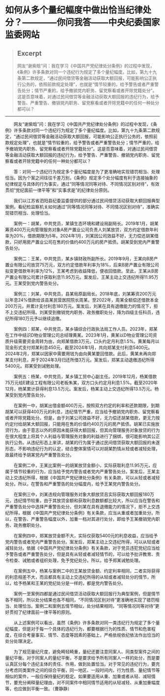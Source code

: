 
# 如何从多个量纪幅度中做出恰当纪律处分？————你问我答——中央纪委国家监委网站

> ## Excerpt
> 网友“谢紫晗”问：我在学习《中国共产党纪律处分条例》的过程中发现，《条例》许多条款对同一个违纪行为规定了多个量纪幅度。比如，第九十九条第二款规定，“通过民间借贷等金融活动获取大额回报，可能影响公正执行公务的，依照前款规定处理”，也就是“情节较重的，给予警告或者严重警告处分；情节严重的，给予撤销党内职务、留党察看或者开除党籍处分”。这是否意味着，对通过民间借贷等金融活动获取大额回报的违纪行为，给予警告、严重警告、撤销党内职务、留党察看或者开除党籍中的任何一种处分都可以？

---
　　网友“谢紫晗”问：我在学习《中国共产党纪律处分条例》的过程中发现，《条例》许多条款对同一个违纪行为规定了多个量纪幅度。比如，第九十九条第二款规定，“通过民间借贷等金融活动获取大额回报，可能影响公正执行公务的，依照前款规定处理”，也就是“情节较重的，给予警告或者严重警告处分；情节严重的，给予撤销党内职务、留党察看或者开除党籍处分”。这是否意味着，对通过民间借贷等金融活动获取大额回报的违纪行为，给予警告、严重警告、撤销党内职务、留党察看或者开除党籍中的任何一种处分都可以？

　　答：对同一个违纪行为规定多个量纪幅度是为了更准确地实现错罚相当、处理恰当。因为个案之间往往千差万别，《条例》规定多个处分幅度有利于连接抽象的纪律规定与具体的行为事实，通过“同等情况同等对待、不同情况区别对待”，有效贯彻“党纪面前一律平等”和“实事求是”的纪律处分原则。

　　我们以江苏省泗阳县纪委监委提供的部分通过民间借贷活动获取大额回报典型案例，看纪检监察机关如何通过“同等情况同等对待、不同情况区别对待”，准确实现错罚相当、处理恰当。

　　案例一：胡某，中共党员，某镇生态环境和建设局副局长。2019年1月，胡某筹资400万元向管理服务对象A房产置业公司负责人刘某放贷，双方约定借款年利率为20%，借款期限为5年。2024年1月，刘某因公司效益不好，无力偿还胡某借款，只好用房产置业公司在售的价值约400万元的房产抵债。胡某受到党内严重警告处分。

　　案例二：王某，中共党员，某乡镇财政所副所长。2019年9月，王某向B房产置业有限公司放贷75万元，双方约定借款年利率为18%，后来B房产置业有限公司拟变更借款年利率为12%，王某考虑到收益降低，便收回借款。至此，王某从B房产置业有限公司累计获取利息11.95万元。案发后，王某主动上交违纪所得11.95万元。王某受到党内警告处分。

　　案例三：刘某，中共党员，县某局原副局长。2018年底，刘某筹资200万元以年息24%借款给该县某民营医院院长周某。至2022年，周某全额偿还借款本金200万元，并累计支付利息180万元。案发后，刘某在具有退缴能力的情况下，拒不上交违纪所得。刘某受到撤销党内职务、政务撤职处分，降为四级主任科员，违纪所得180万元予以继续追缴。

　　案例四：郑某，中共党员，某乡镇综合行政执法局工作人员。2023年，郑某在工作中结识D物业管理公司总经理黄某。2023年1月，黄某以D物业管理公司资质升级需要资金周转为由，向郑某借款3万元，口头约定月利息1.5%。黄某每月以现金形式支付郑某利息450元，截至2024年1月，共向郑某支付利息5400元。2024年2月，郑某以因家中需要用钱为由向黄某要回借款。此后，黄某未再向郑某支付利息，并于2024年3月归还所借3万元。案发后，郑某主动退缴违纪所得5400元。郑某受到诫勉处理。

　　案例五：杨某，中共党员，某乡镇工贸中心副主任。2019年12月，杨某借款75万元给E建设工程有限公司老板朱某，双方口头约定月利息1.5%。截至2020年12月，杨某累计获得利息13.5万元。案发后，杨某主动上交违纪所得13.5万元。杨某受到党内警告处分。

　　在案例一中，胡某出借金额400万元，按照双方约定的利率和还款期限，到期胡某可以获得400万元的利息，违纪情节严重，应当给予撤销党内职务、留党察看或者开除党籍处分。但是，由于刘某公司效益不好，无力偿还胡某借款，更无力按约定付给胡某大额回报，只能用在售的价值约400万元的房产抵债。胡某已实施放贷行为，由于意志以外的原因未能获得大额回报，但其向管理服务对象放贷的行为在很大程度上将其个人利益与管理服务对象的利益进行了捆绑，很可能影响其公正执行公务。从违纪形态上来讲，胡某的行为属于通过民间借贷获取大额回报的未遂形态，不影响违纪行为的认定，结合整体案情可以对胡某酌情从轻或者减轻处理，故最终给予胡某党内严重警告处分。

　　在案例二中，王某比案例一的胡某放贷金额小，实际获取利息11.95万元，应属于情节较重的行为，应当给予党内警告或者党内严重警告处分。案发后，王某主动上交违纪所得，根据《中国共产党纪律处分条例》有关条款，可以从轻或者减轻处分。所以，在警告和严重警告的处分幅度内，给予王某党内警告处分。

　　在案例三中，刘某违规向管理服务对象大额放贷且实际获取大额回报180万元，违纪情节较重，由于其放贷金额和获取利息数额都比较大，所以应当在警告和严重警告处分中选择严重警告处分。但刘某在具有退缴能力的情况下，拒不上交违纪所得，根据《中国共产党纪律处分条例》有关条款，应当从重或者加重处分。所以，在警告、严重警告幅度以外，加重一档对其进行处分，即给予王某撤销党内职务、政务撤职处分。

　　在案例四中，郑某放贷金额不大，实际仅获取5400元的利息收益，应当给予党内警告或者党内严重警告处分。案发后，郑某主动上交违纪所得，可以从轻或者减轻处分。依据《中国共产党纪律处分条例》有关条款，对于党员违犯党纪应当给予警告或者严重警告处分，但是具有从轻或者减轻情节的，可以给予批评教育、责令检查、诫勉或者组织处理，免予党纪处分。所以，给予郑某诫勉处理。

　　在案例五中，杨某与案例二中的王某放贷金额、约定利率相同，二者实际获得的利息相差不大，而且都具有主动上交违纪所得的从轻或者减轻处分的情节，所以，给予杨某和王某的党纪处分是一样的，都是党内警告处分。

　　案例一至案例四都是通过民间借贷活动获取大额回报行为典型案例，但是情节各不相同，所以处分结果也各不相同，“不同情况区别对待”更准确地实现了错罚相当、处理恰当。案例二和案例五情节相似，处分结果相同，“同等情况同等对待”更好贯彻了纪律面前一律平等的原则。

　　从上述案例可以看出，虽然《条例》许多条款对同一类违纪行为规定了多个量纪幅度，但是对于每一个具体的违纪行为，都要根据行为的性质、情节和危害程度，在综合考量事实、情节、态度等因素的基础上，严格依规依纪依法作出恰当的处分处理决定。

　　为了规范量纪尺度，避免畸轻畸重，量纪还要注意同案人、同类型案件之间的量纪平衡。对于同案人的量纪平衡，不是要求给予所有同案人一样的处分，而是要认真区分每个违纪主体的责任、作用，做到处置恰当。对于常见的违纪行为，要充分考虑同类案件之间的综合平衡，同一地区、一段时间内，行为性质、量纪情节等相似的案件，一般应保持量纪的稳定。如果要适用从重、加重或者从轻、减轻情节，要充分阐释量纪理由，对不同案件中相同情节适用的从轻减轻、从重加重幅度等，也应做到平衡一致。（曹静静）
